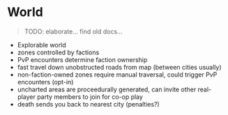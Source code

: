 # World #

> TODO: elaborate... find old docs...

* Explorable world
* zones controlled by factions
* PvP encounters determine faction ownership
* fast travel down unobstructed roads from map (between cities usually)
* non-faction-owned zones require manual traversal, could trigger PvP encounters (opt-in)
* uncharted areas are proceedurally generated, can invite other real-player party members to join for co-op play
* death sends you back to nearest city (penalties?)
